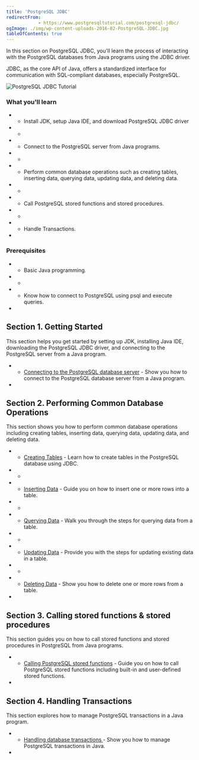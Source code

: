 ```yaml
---
title: 'PostgreSQL JDBC'
redirectFrom: 
            - https://www.postgresqltutorial.com/postgresql-jdbc/
ogImage: ./img/wp-content-uploads-2016-02-PostgreSQL-JDBC.jpg
tableOfContents: true
---
```


In this section on PostgreSQL JDBC, you'll learn the process of interacting with the PostgreSQL databases from Java programs using the JDBC driver.



JDBC, as the core API of Java, offers a standardized interface for communication with SQL-compliant databases, especially PostgreSQL.



![PostgreSQL JDBC Tutorial](./img/wp-content-uploads-2016-02-PostgreSQL-JDBC.jpg)



### What you'll learn



- - Install JDK, setup Java IDE, and download PostgreSQL JDBC driver
- -
- - Connect to the PostgreSQL server from Java programs.
- -
- - Perform common database operations such as creating tables, inserting data, querying data, updating data, and deleting data.
- -
- - Call PostgreSQL stored functions and stored procedures.
- -
- - Handle Transactions.
- 


### Prerequisites



- - Basic Java programming.
- -
- - Know how to connect to PostgreSQL using psql and execute queries.
- 



## Section 1. Getting Started



This section helps you get started by setting up JDK, installing Java IDE, downloading the PostgreSQL JDBC driver, and connecting to the PostgreSQL server from a Java program.



- - [Connecting to the PostgreSQL database server](https://www.postgresqltutorial.com/postgresql-jdbc/connecting-to-postgresql-database/) - Show you how to connect to the PostgreSQL database server from a Java program.
- 




## Section 2. Performing Common Database Operations



This section shows you how to perform common database operations including creating tables, inserting data, querying data, updating data, and deleting data.



- - [Creating Tables](https://www.postgresqltutorial.com/postgresql-jdbc/create-tables/) - Learn how to create tables in the PostgreSQL database using JDBC.
- -
- - [Inserting Data](https://www.postgresqltutorial.com/postgresql-jdbc/insert/) - Guide you on how to insert one or more rows into a table.
- -
- - [Querying Data](https://www.postgresqltutorial.com/postgresql-jdbc/query/) - Walk you through the steps for querying data from a table.
- -
- - [Updating Data](https://www.postgresqltutorial.com/postgresql-jdbc/update/) - Provide you with the steps for updating existing data in a table.
- -
- - [Deleting Data](https://www.postgresqltutorial.com/postgresql-jdbc/delete/) - Show you how to delete one or more rows from a table.
- 




## Section 3. Calling stored functions & stored procedures



This section guides you on how to call stored functions and stored procedures in PostgreSQL from Java programs.



- - [Calling PostgreSQL stored functions](https://www.postgresqltutorial.com/postgresql-jdbc/call-postgresql-stored-function/) - Guide you on how to call PostgreSQL stored functions including built-in and user-defined stored functions.
- 




## Section 4. Handling Transactions



This section explores how to manage PostgreSQL transactions in a Java program.



- - [Handling database transactions ](https://www.postgresqltutorial.com/postgresql-jdbc/transaction/)- Show you how to manage PostgreSQL transactions in Java.
- 

